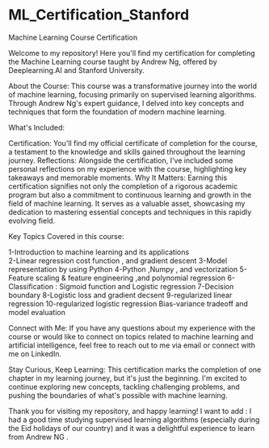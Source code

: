 # ML_Certification_Stanford
Machine Learning Course Certification 

Welcome to my repository! Here you'll find my certification for completing the Machine Learning course taught by Andrew Ng, offered by Deeplearning.AI and Stanford University.

About the Course:
This course was a transformative journey into the world of machine learning, focusing primarily on supervised learning algorithms. Through Andrew Ng's expert guidance, I delved into key concepts and techniques that form the foundation of modern machine learning.

What's Included:

Certification: You'll find my official certificate of completion for the course, a testament to the knowledge and skills gained throughout the learning journey.
Reflections: Alongside the certification, I've included some personal reflections on my experience with the course, highlighting key takeaways and memorable moments.
Why It Matters:
Earning this certification signifies not only the completion of a rigorous academic program but also a commitment to continuous learning and growth in the field of machine learning. It serves as a valuable asset, showcasing my dedication to mastering essential concepts and techniques in this rapidly evolving field.

Key Topics Covered in this course:

1-Introduction to machine learning and its applications    
2-Linear regression cost function , and gradient descent
3-Model representation by using Python
4-Python ,Numpy , and vectorization
5-Feature scaling & feature engineering ,and polynomial regression
6-Classification : Sigmoid function and Logistic regression
7-Decision boundary
8-Logistic loss and gradient decsent 
9-regularized linear regression
10-regularized logistic regression
Bias-variance tradeoff and model evaluation

Connect with Me:
If you have any questions about my experience with the course or would like to connect on topics related to machine learning and artificial intelligence, feel free to reach out to me via email or connect with me on LinkedIn.


Stay Curious, Keep Learning:
This certification marks the completion of one chapter in my learning journey, but it's just the beginning. I'm excited to continue exploring new concepts, tackling challenging problems, and pushing the boundaries of what's possible with machine learning.

Thank you for visiting my repository, and happy learning!
I want to add :
I had a good time studying supervised learning algorithms (especially during the Eid holidays of our country) and it was a delightful experience to learn from Andrew NG . 
